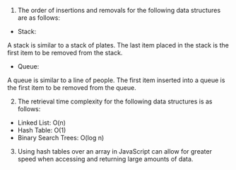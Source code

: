 1. The order of insertions and removals for the following data structures are as follows:

- Stack:

A stack is similar to a stack of plates. 
The last item placed in the stack is the first item to be removed from the stack. 

- Queue:

A queue is similar to a line of people. The first item inserted into a queue is the first item to be removed from the queue. 

2. The retrieval time complexity for the following data structures is as follows:

- Linked List: O(n)
- Hash Table: O(1)
- Binary Search Trees: O(log n)

3. Using hash tables over an array in JavaScript can allow for greater speed when accessing and returning large amounts of data. 